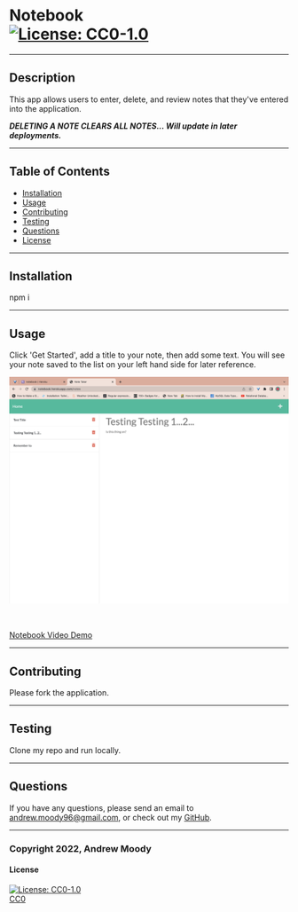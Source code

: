# Notebook <br> [![License: CC0-1.0](https://img.shields.io/badge/License-CC0_1.0-lightgrey.svg)](http://creativecommons.org/publicdomain/zero/1.0/)
---

## Description

This app allows users to enter, delete, and review notes that they've entered into the application.

*****DELETING A NOTE CLEARS ALL NOTES... Will update in later deployments.*****

---
## Table of Contents

- [Installation](#installation)
- [Usage](#usage)
- [Contributing](#contributing)
- [Testing](#testing)
- [Questions](#questions)
- [License](#license)

---
## Installation

npm i

---
## Usage

Click 'Get Started', add a title to your note, then add some text. You will see your note saved to the list on your left hand side for later reference.

![Notebook Screenshot](/Assets/images/notebook-screenshot.png)

<br>

[Notebook Video Demo](https://drive.google.com/file/d/1bkzysx1feUCL_ev7ecCLlgIzys5cPO5c/view?usp=sharing)


---
## Contributing

Please fork the application.

---
## Testing

Clone my repo and run locally.

---
## Questions

If you have any questions, please send an email to <andrew.moody96@gmail.com>, or check out my [GitHub](https://github.com/andrewmoody96).

---
### Copyright 2022, Andrew Moody<br>
  #### License
  [![License: CC0-1.0](https://img.shields.io/badge/License-CC0_1.0-lightgrey.svg)](http://creativecommons.org/publicdomain/zero/1.0/)
  <br>
  [CC0](https://creativecommons.org/publicdomain/zero/1.0/legalcode)